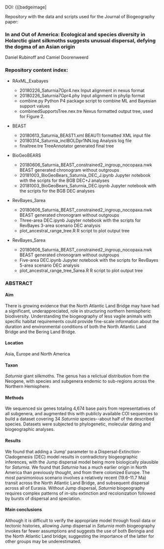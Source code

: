 DOI: ()[badgeimage]

Repository with the data and scripts used for the Journal of Biogeography paper:

### In and Out of America: Ecological and species diversity in Holarctic giant silkmoths suggests unusual dispersal, defying the dogma of an Asian origin

Daniel Rubinoff and Camiel Doorenweerd

### Repository content index:

- RAxML_Exabayes
    - 20180226_Saturnia7Gpr4.nex
    Input alignment in nexus format
    - 20180226_Saturnia7Gpr4.phy
    Input alignment in phylip format
    - combine.py
    Python P4 package script to combine ML and Bayesian support values
    - combinedSupportsTree.nex.tre
    Nexus formatted output tree, used for Figure 2.

- BEAST
    - 20180613_Saturnia_BEAST1.xml
    BEAUTI formatted XML input file
    - 20180314_Saturnia_inclBOLDpr1NN.log
    Analysis log file
    - finaltree.tre
    TreeAnnotator generated final tree

- BioGeoBEARS
    - 20180606_Saturnia_BEAST_constrained2_ingroup_nocopaxa.nwk
    BEAST generated chronogram without outgroups
    - 20181003_BioGeoBears_Saturnia_DEC_J.ipynb
    Jupyter notebook with the scripts for the BGB DEC+J analyses
    - 20181003_BioGeoBears_Saturnia_DEC.ipynb
    Jupyter notebook with the scripts for the BGB DEC analyses

- RevBayes_3area
    - 20180606_Saturnia_BEAST_constrained2_ingroup_nocopaxa.nwk
    BEAST generated chronogram without outgroups
    - Three-area DEC.ipynb
    Jupyter notebook with the scripts for RevBayes 3-area scenario DEC analysis
    - plot_ancestral_range_tree.R
    R script to plot output tree

- RevBayes_5area
    - 20180606_Saturnia_BEAST_constrained2_ingroup_nocopaxa.nwk
    BEAST generated chronogram without outgroups
    - Five-area DEC.ipynb
   Jupyter notebook with the scripts for RevBayes 5-area scenario DEC analysis
    - plot_ancestral_range_tree_5area.R
    R script to plot output tree

### ABSTRACT

#### Aim
There is growing evidence that the North Atlantic Land Bridge may have had a significant, underappreciated, role in structuring northern hemispheric biodiversity. Understanding the biogeography of less vagile animals with specific habitat requirements could provide fine-scale information about the duration and environmental conditions of both the North Atlantic Land Bridge and the Bering Land Bridge.

#### Location
Asia, Europe and North America

#### Taxon
<i>Saturnia</i> giant silkmoths. The genus has a relictual distribution from the Neogene, with species and subgenera endemic to sub-regions across the Northern Hemisphere.

#### Methods
We sequenced six genes totaling 4,674 base pairs from representatives of all subgenera, and augmented this with publicly available COI sequences to build a dataset covering 34 <i>Saturnia</i> species--about half of the described species. Datasets were subjected to phylogenetic, molecular dating and biogeographic analyses.

#### Results
We found that adding a ‘Jump’ parameter to a Dispersal-Extinction-Cladogenesis (DEC) model results in contradictory biogeographic inferences, with the Jump dispersal model being more biologically plausible for <i>Saturnia</i>. We found that <i>Saturnia</i> has a much earlier origin in North America than previously thought, and from there colonized Europe. The most parsimonious scenario involves a relatively recent (19.6–11.7 Ma) transit across the North Atlantic Land Bridge, and subsequent dispersal across all of Eurasia. Without Jump dispersal, <i>Saturnia</i> biogeography requires complex patterns of in-situ extinction and recolonization followed by bursts of dispersal and speciation.

#### Main conclusions
Although it is difficult to verify the appropriate model through fossil data or tectonic histories, allowing Jump dispersal in <i>Saturnia</i> moth biogeography invokes far fewer assumptions and suggests the use of both Beringia and the North Atlantic Land bridge; suggesting the importance of the latter for other groups may be underestimated.